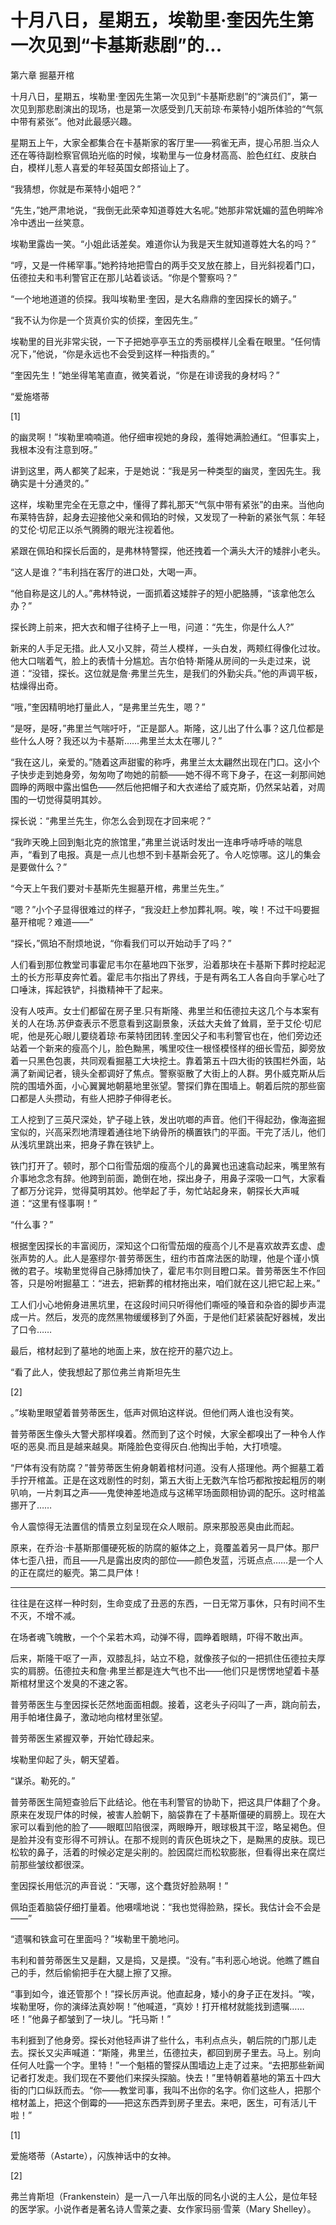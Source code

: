 # 十月八日，星期五，埃勒里·奎因先生第一次见到“卡基斯悲剧”的...

第六章 掘墓开棺

十月八日，星期五，埃勒里·奎因先生第一次见到“卡基斯悲剧”的“演员们”，第一次见到那悲剧演出的现场，也是第一次感受到几天前琼·布莱特小姐所体验的“气氛中带有紧张”。他对此最感兴趣。

星期五上午，大家全都集合在卡基斯家的客厅里——鸦雀无声，提心吊胆.当众人还在等待副检察官佩珀光临的时候，埃勒里与一位身材高高、脸色红红、皮肤白白，模样儿惹人喜爱的年轻英国女郎搭讪上了。

“我猜想，你就是布莱特小姐吧？”

“先生，”她严肃地说，“我倒无此荣幸知道尊姓大名呢。”她那非常妩媚的蓝色明眸冷冷中透出一丝笑意。

埃勒里露齿一笑。“小姐此话差矣。难道你认为我是天生就知道尊姓大名的吗？”

“哼，又是一件稀罕事。”她矜持地把雪白的两手交叉放在膝上，目光斜视着门口，伍德拉夫和韦利警官正在那儿站着谈话。“你是个警察吗？”

“一个地地道道的侦探。我叫埃勒里·奎因，是大名鼎鼎的奎因探长的嫡子。”

“我不认为你是一个货真价实的侦探，奎因先生。”

埃勒里的目光非常尖锐，一下子把她亭亭玉立的秀丽模样儿全看在眼里。“任何情况下，”他说，“你是永远也不会受到这样一种指责的。”

“奎因先生！”她坐得笔笔直直，微笑着说，“你是在诽谤我的身材吗？”

“爱施塔蒂

[1]

的幽灵啊！”埃勒里喃喃道。他仔细审视她的身段，羞得她满脸通红。“但事实上，我根本没有注意到呀。”

讲到这里，两人都笑了起来，于是她说：“我是另一种类型的幽灵，奎因先生。我确实是十分通灵的。”

这样，埃勒里完全在无意之中，懂得了葬礼那天“气氛中带有紧张”的由来。当他向布莱特告辞，起身去迎接他父亲和佩珀的时候，又发现了一种新的紧张气氛：年轻的艾伦·切尼正以杀气腾腾的眼光注视着他。

紧跟在佩珀和探长后面的，是弗林特警探，他还拽着一个满头大汗的矮胖小老头。

“这人是谁？”韦利挡在客厅的进口处，大喝一声。

“他自称是这儿的人。”弗林特说，一面抓着这矮胖子的短小肥胳膊，“该拿他怎么办？”

探长跨上前来，把大衣和帽子往椅子上一甩，问道：“先生，你是什么人?”

新来的人手足无措。此人又小又胖，荷兰人模样，一头白发，两颊红得像化过妆。他大口喘着气，脸上的表情十分尴尬。吉尔伯特·斯隆从房间的一头走过来，说道：“没错，探长。这位就是詹·弗里兰先生，是我们的外勤尖兵。”他的声调平板，枯燥得出奇。

“哦，”奎因精明地打量此人，“是弗里兰先生，嗯？”

“是呀，是呀，”弗里兰气喘吁吁，“正是鄙人。斯隆，这儿出了什么事？这几位都是些什么人呀？我还以为卡基斯……弗里兰太太在哪儿？”

“我在这儿，亲爱的。”随着这声甜蜜的称呼，弗里兰太太翩然出现在门口。这小个子快步走到她身旁，匆匆吻了吻她的前额——她不得不弯下身子，在这一刹那间她圆睁的两眼中露出愠色——然后他把帽子和大衣递给了威克斯，仍然呆站着，对周围的一切觉得莫明其妙。

探长说：“弗里兰先生，你怎么会到现在才回来呢？”

“我昨天晚上回到魁北克的旅馆里，”弗里兰说话时发出一连串呼哧呼哧的喘息声，“看到了电报。真是一点儿也想不到卡基斯会死了。令人吃惊哪。这儿的集会是要做什么？”

“今天上午我们要对卡基斯先生掘墓开棺，弗里兰先生。”

“嗯？”小个子显得很难过的样子，“我没赶上参加葬礼啊。唉，唉！不过干吗要掘墓开棺呢？难道——”

“探长，”佩珀不耐烦地说，“你看我们可以开始动手了吗？”

人们看到那位教堂司事霍尼韦尔在墓地四下张罗，沿着那块在卡基斯下葬时挖起泥土的长方形草皮奔忙着。霍尼韦尔指出了界线，于是有两名工人各自向手掌心吐了口唾沫，挥起铁铲，抖擞精神干了起来。

没有人吱声。女士们都留在房子里.只有斯隆、弗里兰和伍德拉夫这几个与本案有关的人在场.苏伊查表示不愿意看到这副景象，沃兹大夫耸了耸肩，至于艾伦·切尼呢，他是死心眼儿要绕着琼·布莱特团团转.奎因父子和韦利警官也在，他们旁边还站着一个新来的瘦高个儿，脸色黝黑，嘴里咬住一根怪模怪样的细长雪茄，脚旁放着一只黑色包裹，共同观看掘墓工大块挖土。靠着第五十四大街的铁围栏外面，站满了新闻记者，镜头全都调好了焦点。警察驱散了大街上的人群。男仆威克斯从后院的围墙外面，小心翼翼地朝墓地里张望。警探们靠在围墙上。朝着后院的那些窗口都是人头攒动，有些人把脖子伸得老长。

工人挖到了三英尺深处，铲子碰上铁，发出吭啷的声音。他们干得起劲，像海盗掘宝似的，兴高采烈地清理着通往地下纳骨所的横置铁门的平面。干完了活儿，他们从浅坑里跳出来，把身子靠在铁铲上。

铁门打开了。顿时，那个口衔雪茄烟的瘦高个儿的鼻翼也迅速翕动起来，嘴里煞有介事地念念有辞。他跨到前面，跪倒在地，探出身子，用鼻子深吸一口气，大家看了都万分诧异，觉得莫明其妙。他举起了手，匆忙站起身来，朝探长大声喊道：“这里有怪事啊！”

“什么事？”

根据奎因探长的丰富阅历，深知这个口衔雪茄烟的瘦高个儿不是喜欢故弄玄虚、虚张声势的人。此人是塞缪尔·普劳蒂医生，纽约市首席法医的助理，他是个谨小慎微的君子。埃勒里觉得自己脉搏加快了，霍尼韦尔则目瞪口呆。普劳蒂医生不作回答，只是吩咐掘墓工：“进去，把新葬的棺材拖出来，咱们就在这儿把它起上来。”

工人们小心地俯身进黑坑里，在这段时间只听得他们嘶哑的嗓音和杂沓的脚步声混成一片。然后，发亮的庞然黑物缓缓移到了外面，于是他们赶紧装配好器械，发出了口令……

最后，棺材起到了墓地的地面上来，放在挖开的墓穴边上。

“看了此人，使我想起了那位弗兰肯斯坦先生

[2]

。”埃勒里眼望着普劳蒂医生，低声对佩珀这样说。但他们两人谁也没有笑。

普劳蒂医生像头大警犬那样嗅着。然而到了这个时候，大家全都嗅出了一种令人作呕的恶臭.而且是越来越臭。斯隆脸色变得灰白.他掏出手帕，大打喷嚏。

“尸体有没有防腐？”普劳蒂医生俯身朝着棺材问道。没有人搭理他。两个掘墓工着手拧开棺盖。正是在这戏剧性的时刻，第五大街上无数汽车恰巧都揿按起粗厉的喇叭响，一片刺耳之声——鬼使神差地造成与这稀罕场面颇相协调的配乐。这时棺盖挪开了……

令人震惊得无法置信的情景立刻呈现在众人眼前。原来那股恶臭由此而起。

原来，在乔治·卡基斯那僵硬死板的防腐的躯体之上，竟覆盖着另一具尸体。那尸体七歪八扭，而且——凡是露出皮肉的部位——颜色发蓝，污斑点点……是一个人的正在腐烂的躯壳。第二具尸体！

* * *

往往是在这样一种时刻，生命变成了丑恶的东西，一日无常万事休，只有时间不生不灭，不增不减。

在场者魂飞魄散，一个个呆若木鸡，动弹不得，圆睁着眼睛，吓得不敢出声。

后来，斯隆干呕了一声，双膝乱抖，站立不稳，就像孩子似的一把抓住伍德拉夫厚实的肩膀。伍德拉夫和詹·弗里兰都是连大气也不出——他们只是愣愣地望着卡基斯棺材里这个发臭的不速之客。

普劳蒂医生与奎因探长茫然地面面相觑。接着，这老头子闷叫了一声，跳向前去，用手帕堵住鼻子，激动地向棺材里张望。

普劳蒂医生紧握双拳，开始忙碌起来。

埃勒里仰起了头，朝天望着。

“谋杀。勒死的。”

普劳蒂医生简短查验后下此结论。他在韦利警官的协助下，把这具尸体翻了个身。原来在发现尸体的时候，被害人脸朝下，脑袋靠在了卡基斯僵硬的肩膀上。现在大家可以看到他的脸了——眼眶凹陷很深，两眼睁开，眼球极其干涩，略呈褐色。但是脸并没有变形得不可辨认。在那不规则的青灰色斑块之下，是黝黑的皮肤。现已松软的鼻子，活着的时候必定是尖削的。脸因腐烂而松软膨胀，但看得出来在腐烂前那些皱纹都很深。

奎因探长用低沉的声音说：“天哪，这个蠢货好脸熟啊！”

佩珀歪着脑袋仔细打量着。他嗫嚅地说：“我也觉得脸熟，探长。我估计会不会是——”

“遗嘱和铁盒可在里面吗？”埃勒里干脆地问。

韦利和普劳蒂医生又是翻，又是捣，又是摸。“没有。”韦利恶心地说。他瞧了瞧自己的手，然后偷偷把手在大腿上擦了又擦。

“事到如今，谁还管那个！”探长厉声说。他直起身，矮小的身子正在发抖。“唉，埃勒里呀，你的演绎法真妙啊！”他喊道，“真妙！打开棺材就能找到遗嘱……呸！”他鼻子都皱到了一块儿。“托马斯！”

韦利捱到了他身旁。探长对他轻声讲了些什么，韦利点点头，朝后院的门那儿走去。探长又尖声喊道：“斯隆，弗里兰，伍德拉夫，都回到房子里去。马上。别向任何人吐露一个字。里特！”一个魁梧的警探从围墙边上走了过来。“去把那些新闻记者打发走。我们现在不要他们来探头探脑。快去！”里特朝着墓地的第五十四大街的门口纵跃而去。“你——教堂司事，我叫不出你的名字。你们这些人，把那个棺材盖上，把这个倒霉的——把这东西弄到房子里去。来吧，医生，可有活儿干啦！”

[1]

爱施塔蒂（Astarte），闪族神话中的女神。

[2]

弗兰肯斯坦（Frankenstein）是一八一八年出版的同名小说的主人公，是位年轻的医学家。小说作者是著名诗人雪莱之妻、女作家玛丽·雪莱（Mary Shelley）。